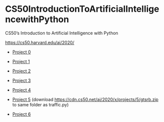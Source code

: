 # CS50IntroductionToArtificialIntelligencewithPython
CS50’s Introduction to Artificial Intelligence with Python

https://cs50.harvard.edu/ai/2020/

- [Project 0](https://github.com/hf97/CS50IntroductionToArtificialIntelligencewithPython/tree/main/0_Search)

- [Project 1](https://github.com/hf97/CS50IntroductionToArtificialIntelligencewithPython/tree/main/1_Knowledge)

- [Project 2](https://github.com/hf97/CS50IntroductionToArtificialIntelligencewithPython/tree/main/2_Uncertainty)

- [Project 3](https://github.com/hf97/CS50IntroductionToArtificialIntelligencewithPython/tree/main/3_Optimization)

- [Project 4](https://github.com/hf97/CS50IntroductionToArtificialIntelligencewithPython/tree/main/4_Learning)

- [Project 5](https://github.com/hf97/CS50IntroductionToArtificialIntelligencewithPython/tree/main/5_Neural_Networks)
 (download https://cdn.cs50.net/ai/2020/x/projects/5/gtsrb.zip to same folder as traffic.py)

- [Project 6](https://github.com/hf97/CS50IntroductionToArtificialIntelligencewithPython/tree/main/6_Language)